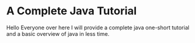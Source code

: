 # A Complete Java Tutorial
Hello Everyone over here I will provide a complete java one-short tutorial and a basic overview of java in less time.

